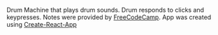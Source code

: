Drum Machine that plays drum sounds.  Drum responds to clicks and keypresses.  Notes were provided by [FreeCodeCamp](https://www.freecodecamp.org/forum/t/drum-kit-with-testable-user-stories-guinea-pigs-needed/66354).  App was created using [Create-React-App](https://github.com/facebook/create-react-app) 

